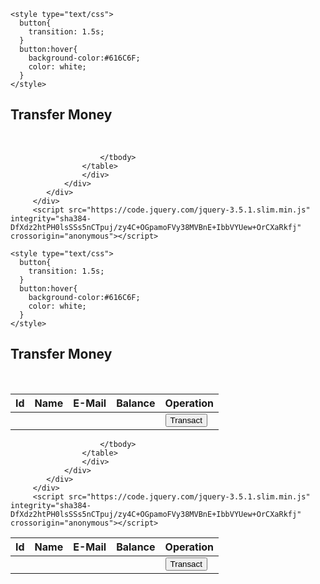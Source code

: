<!DOCTYPE html>
<html lang="en">
<head>
    <meta charset="UTF-8">
    <meta name="viewport" content="width=device-width, initial-scale=1.0">
    <title>Transfer Money</title>
    <link rel="stylesheet" href="https://maxcdn.bootstrapcdn.com/bootstrap/4.0.0/css/bootstrap.min.css" integrity="sha384-Gn5384xqQ1aoWXA+058RXPxPg6fy4IWvTNh0E263XmFcJlSAwiGgFAW/dAiS6JXm" crossorigin="anonymous">
    <link rel="stylesheet" type="text/css" href="css/table.css">
    <link rel="stylesheet" type="text/css" href="css/navbar.css">

    <style type="text/css">
      button{
        transition: 1.5s;
      }
      button:hover{
        background-color:#616C6F;
        color: white;
      }
    </style>
</head>

<body>
<?php
    include 'config.php';
    $sql = "SELECT * FROM users";
    $result = mysqli_query($conn,$sql);
?>

<?php
  include 'navbar.php';
?>

<div class="container">
        <h2 class="text-center pt-4">Transfer Money</h2>
        <br>
            <div class="row">
                <div class="col">
                    <div class="table-responsive-sm">
                    <table class="table table-hover table-sm table-striped table-condensed table-bordered">
                        <thead>
                            <tr>
                            <th scope="col" class="text-center py-2">Id</th>
                            <th scope="col" class="text-center py-2">Name</th>
                            <th scope="col" class="text-center py-2">E-Mail</th>
                            <th scope="col" class="text-center py-2">Balance</th>
                            <th scope="col" class="text-center py-2">Operation</th>
                            </tr>
                        </thead>
                        <tbody>
                <?php 
                    while($rows=mysqli_fetch_assoc($result)){
                ?>
                    <tr>
                        <td class="py-2"><?php echo $rows['id'] ?></td>
                        <td class="py-2"><?php echo $rows['name']?></td>
                        <td class="py-2"><?php echo $rows['email']?></td>
                        <td class="py-2"><?php echo $rows['balance']?></td>
                        <td><a href="selecteduserdetail.php?id= <?php echo $rows['id'] ;?>"> <button type="button" class="btn">Transact</button></a></td> 
                    </tr>
                <?php
                    }
                ?>
            
                        </tbody>
                    </table>
                    </div>
                </div>
            </div> 
         </div>
         <script src="https://code.jquery.com/jquery-3.5.1.slim.min.js" integrity="sha384-DfXdz2htPH0lsSSs5nCTpuj/zy4C+OGpamoFVy38MVBnE+IbbVYUew+OrCXaRkfj" crossorigin="anonymous"></script>
<script src="https://cdn.jsdelivr.net/npm/bootstrap@4.5.3/dist/js/bootstrap.bundle.min.js" integrity="sha384-ho+j7jyWK8fNQe+A12Hb8AhRq26LrZ/JpcUGGOn+Y7RsweNrtN/tE3MoK7ZeZDyx" crossorigin="anonymous"></script> 
</body>
</html><!DOCTYPE html>
<html lang="en">
<head>
    <meta charset="UTF-8">
    <meta name="viewport" content="width=device-width, initial-scale=1.0">
    <title>Transfer Money</title>
    <link rel="stylesheet" href="https://maxcdn.bootstrapcdn.com/bootstrap/4.0.0/css/bootstrap.min.css" integrity="sha384-Gn5384xqQ1aoWXA+058RXPxPg6fy4IWvTNh0E263XmFcJlSAwiGgFAW/dAiS6JXm" crossorigin="anonymous">
    <link rel="stylesheet" type="text/css" href="css/table.css">
    <link rel="stylesheet" type="text/css" href="css/navbar.css">

    <style type="text/css">
      button{
        transition: 1.5s;
      }
      button:hover{
        background-color:#616C6F;
        color: white;
      }
    </style>
</head>

<body>
<?php
    include 'config.php';
    $sql = "SELECT * FROM users";
    $result = mysqli_query($conn,$sql);
?>

<?php
  include 'navbar.php';
?>

<div class="container">
        <h2 class="text-center pt-4">Transfer Money</h2>
        <br>
            <div class="row">
                <div class="col">
                    <div class="table-responsive-sm">
                    <table class="table table-hover table-sm table-striped table-condensed table-bordered">
                        <thead>
                            <tr>
                            <th scope="col" class="text-center py-2">Id</th>
                            <th scope="col" class="text-center py-2">Name</th>
                            <th scope="col" class="text-center py-2">E-Mail</th>
                            <th scope="col" class="text-center py-2">Balance</th>
                            <th scope="col" class="text-center py-2">Operation</th>
                            </tr>
                        </thead>
                        <tbody>
                <?php 
                    while($rows=mysqli_fetch_assoc($result)){
                ?>
                    <tr>
                        <td class="py-2"><?php echo $rows['id'] ?></td>
                        <td class="py-2"><?php echo $rows['name']?></td>
                        <td class="py-2"><?php echo $rows['email']?></td>
                        <td class="py-2"><?php echo $rows['balance']?></td>
                        <td><a href="selecteduserdetail.php?id= <?php echo $rows['id'] ;?>"> <button type="button" class="btn">Transact</button></a></td> 
                    </tr>
                <?php
                    }
                ?>
            
                        </tbody>
                    </table>
                    </div>
                </div>
            </div> 
         </div>
         <script src="https://code.jquery.com/jquery-3.5.1.slim.min.js" integrity="sha384-DfXdz2htPH0lsSSs5nCTpuj/zy4C+OGpamoFVy38MVBnE+IbbVYUew+OrCXaRkfj" crossorigin="anonymous"></script>
<script src="https://cdn.jsdelivr.net/npm/bootstrap@4.5.3/dist/js/bootstrap.bundle.min.js" integrity="sha384-ho+j7jyWK8fNQe+A12Hb8AhRq26LrZ/JpcUGGOn+Y7RsweNrtN/tE3MoK7ZeZDyx" crossorigin="anonymous"></script> 
</body>
</html>
